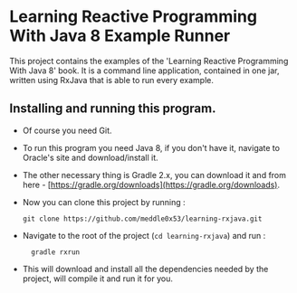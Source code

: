 # Learning Reactive Programming With Java 8 Example Runner
This project contains the examples of the 'Learning Reactive Programming With Java 8' book.
It is a command line application, contained in one jar, written using RxJava that is able to run every example.

## Installing and running this program.
 * Of course you need Git.
 * To run this program you need Java 8, if you don't have it, navigate to Oracle's site and download/install it.
 * The other necessary thing is Gradle 2.x, you can download it and from here - [https://gradle.org/downloads](https://gradle.org/downloads).
 * Now you can clone this project by running :
 
   ```
   git clone https://github.com/meddle0x53/learning-rxjava.git
   ```
   
 * Navigate to the root of the project (`cd learning-rxjava`) and run :
 
   ```
     gradle rxrun
   ```
   
 * This will download and install all the dependencies needed by the project, will compile it and run it for you.
 